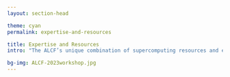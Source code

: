 ```yaml
---
layout: section-head

theme: cyan
permalink: expertise-and-resources

title: Expertise and Resources
intro: "The ALCF’s unique combination of supercomputing resources and expertise is helping its user community to accelerate the pace of scientific discovery and innovation."

bg-img: ALCF-2023workshop.jpg
---
```




